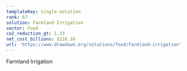 ```yaml
---
templateKey: single-solution
rank: 67
solution: Farmland Irrigation
sector: Food
co2_reduction_gt: 1.33
net_cost_billions: $216.16
url: 'https://www.drawdown.org/solutions/food/farmland-irrigation'
---
```


Farmland Irrigation